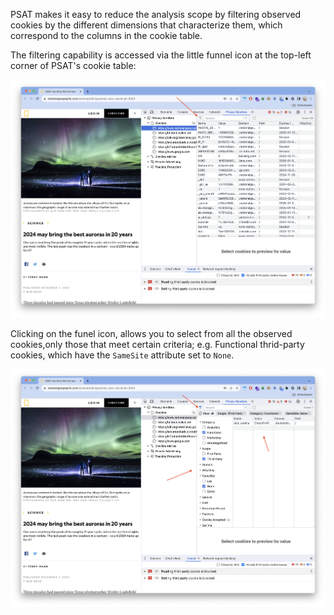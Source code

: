 PSAT makes it easy to reduce the analysis scope by filtering observed cookies by the different dimensions that characterize them, which correspond to the columns in the cookie table.

The filtering capability is accessed via the little funnel icon at the top-left corner of PSAT's cookie table:

<img width="742" alt="PSAT Cookie Filtering Access" src="images/cookie-analysis/cookie-filtering-1.png">

Clicking on the funel icon, allows you to select from all the observed cookies,only those that meet certain criteria; e.g. Functional thrid-party cookies, which have the `SameSite` attribute set to `None`.

<img width="742" alt="PSAT Cookie Filters" src="images/cookie-analysis/cookie-filtering-2.png">
